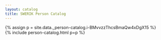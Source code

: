 ```yaml
---
layout: catalog
title: SWERIK Person Catalog
---
```

{% assign p = site.data._person-catalog.i-BMvvzzThcsBmaQw4xDgX15 %}
{% include person-catalog.html p=p %}

